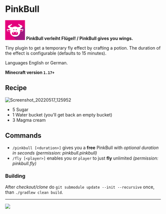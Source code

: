 # PinkBull
<img src="https://github.com/velnias75/PinkBull/raw/master/icon.svg" height="64px"> **PinkBull verleiht Flügel! / PinkBull gives you wings.**

Tiny plugin to get a temporary fly effect by crafting a potion.
The duration of the effect is configurable (defaults to 15 minutes).

Languages English or German.

**Minecraft version `1.17+`**

## Recipe
![Screenshot_20220517_125952](https://user-images.githubusercontent.com/4481414/168797514-3df530dc-9ebb-4831-bab7-97b0120094da.png)

* 5 Sugar
* 1 Water bucket (you'll get back an empty bucket)
* 3 Magma cream

## Commands
* `/pinkbull [<duration>]` gives you a **free** PinkBull with *optional duration in seconds* *(permission: pinkbull.pinkbull)*
* `/fly [<player>]` enables you or `player` to just **fly** unlimited *(permission: pinkbull.fly)*

### Building
After *checkout/clone* do
`git submodule update --init --recursive` once, than `./gradlew clean build`.

---

![](https://bstats.org/signatures/bukkit/PinkBull.svg)

